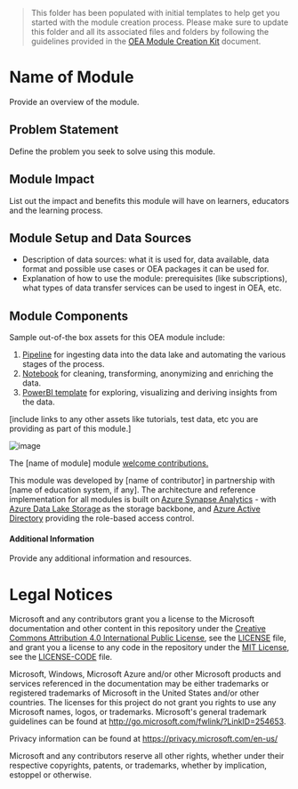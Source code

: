 > This folder has been populated with initial templates to help get you started with the module creation process. Please make sure to update this folder and all its associated files and folders by following the guidelines provided in the [OEA Module Creation Kit](https://github.com/microsoft/OpenEduAnalytics/blob/main/docs/OEA_Module_Creation_Kit_v1.docx) document.
# Name of Module
Provide an overview of the module.

## Problem Statement
Define the problem you seek to solve using this module.

## Module Impact
List out the impact and benefits this module will have on learners, educators and the learning process.

## Module Setup and Data Sources
- Description of data sources: what it is used for, data available, data format and possible use cases or OEA packages it can be used for.
- Explanation of how to use the module: prerequisites (like subscriptions), what types of data transfer services can be used to ingest in OEA, etc.

## Module Components 
Sample out-of-the box assets for this OEA module include: 
1. [Pipeline](https://github.com/microsoft/OpenEduAnalytics/tree/main/modules/_Module_Creation_Kit/pipeline) for ingesting data into the data lake and automating the various stages of the process.
2. [Notebook](https://github.com/microsoft/OpenEduAnalytics/tree/main/modules/_Creation_Kit/notebook) for cleaning, transforming, anonymizing and enriching the data.
3. [PowerBI template](https://github.com/microsoft/OpenEduAnalytics/tree/main/modules/_Creation_Kit/powerbi) for exploring, visualizing and deriving insights from the data.

[include links to any other assets like tutorials, test data, etc you are providing as part of this module.]


![image](https://github.com/microsoft/OpenEduAnalytics/blob/4ff0b253ae6a0d3a7f70e31eb26148c1735fae11/modules/_Module_Creation_Kit/docs/images/Sample_PowerBI_Dashboard.png) 

The [name of module] module [welcome contributions.](https://github.com/microsoft/OpenEduAnalytics/blob/main/CONTRIBUTING.md) 

This module was developed by [name of contributor] in partnership with [name of education system, if any]. The architecture and reference implementation for all modules is built on [Azure Synapse Analytics](https://azure.microsoft.com/en-us/services/synapse-analytics/) - with [Azure Data Lake Storage](https://docs.microsoft.com/en-us/azure/storage/blobs/data-lake-storage-introduction) as the storage backbone,  and [Azure Active Directory](https://azure.microsoft.com/en-us/services/active-directory/) providing the role-based access control.

#### Additional Information
Provide any additional information and resources.

# Legal Notices

Microsoft and any contributors grant you a license to the Microsoft documentation and other content
in this repository under the [Creative Commons Attribution 4.0 International Public License](https://creativecommons.org/licenses/by/4.0/legalcode),
see the [LICENSE](LICENSE) file, and grant you a license to any code in the repository under the [MIT License](https://opensource.org/licenses/MIT), see the
[LICENSE-CODE](LICENSE-CODE) file.

Microsoft, Windows, Microsoft Azure and/or other Microsoft products and services referenced in the documentation
may be either trademarks or registered trademarks of Microsoft in the United States and/or other countries.
The licenses for this project do not grant you rights to use any Microsoft names, logos, or trademarks.
Microsoft's general trademark guidelines can be found at http://go.microsoft.com/fwlink/?LinkID=254653.

Privacy information can be found at https://privacy.microsoft.com/en-us/

Microsoft and any contributors reserve all other rights, whether under their respective copyrights, patents,
or trademarks, whether by implication, estoppel or otherwise.
